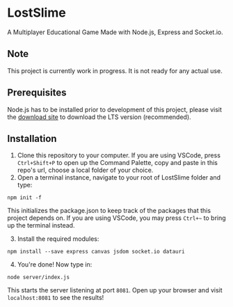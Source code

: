 # LostSlime
A Multiplayer Educational Game Made with Node.js, Express and Socket.io.

## Note
This project is currently work in progress. It is not ready for any actual use.

## Prerequisites
Node.js has to be installed prior to development of this project, please visit the [download site](https://nodejs.org/en/) to download the LTS version (recommended).

## Installation
1. Clone this repository to your computer. If you are using VSCode, press ```Ctrl+Shift+P``` to open up the Command Palette, copy and paste in this repo's url, choose a local folder of your choice.
2. Open a terminal instance, navigate to your root of LostSlime folder and type:
~~~
npm init -f
~~~
  This initializes the package.json to keep track of the packages that this project depends on. If you are using VSCode, you may press ``Ctrl+~`` to bring up the terminal instead.
 
3. Install the required modules:
~~~
npm install --save express canvas jsdom socket.io datauri
~~~
4. You're done! Now type in:
~~~
node server/index.js
~~~
This starts the server listening at port ```8081```. Open up your browser and visit ```localhost:8081``` to see the results!
